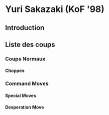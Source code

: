 # Yuri Sakazaki (KoF '98)

## Introduction

## Liste des coups

### Coups Normaux

#### Choppes

### Command Moves

#### Special Moves

#### Desperation Move

